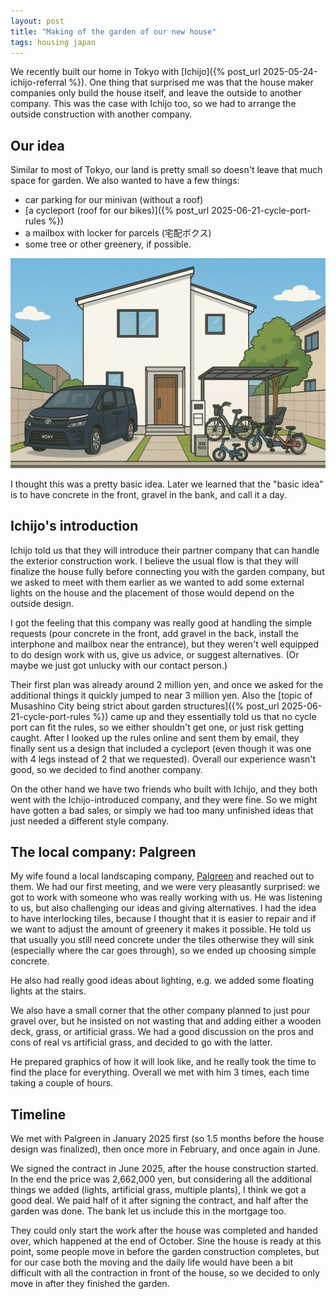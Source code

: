 ```yaml
---
layout: post
title: "Making of the garden of our new house"
tags: housing japan
---
```


We recently built our home in Tokyo with [Ichijo]({% post_url 2025-05-24-ichijo-referral %}). One thing that surprised me was that the house maker companies only build the house itself, and leave the outside to another company. This was the case with Ichijo too, so we had to arrange the outside construction with another company.

<!--break-->

## Our idea

Similar to most of Tokyo, our land is pretty small so doesn't leave that much space for garden. We also wanted to have a few things:

* car parking for our minivan (without a roof)
* [a cycleport (roof for our bikes)]({% post_url 2025-06-21-cycle-port-rules %})
* a mailbox with locker for parcels (宅配ボクス)
* some tree or other greenery, if possible.

![The way AI imagined the front of our house](/assets/2025-12-xx-the-garden/front.jpg#lb)

I thought this was a pretty basic idea. Later we learned that the "basic idea" is to have concrete in the front, gravel in the bank, and call it a day.

## Ichijo's introduction

Ichijo told us that they will introduce their partner company that can handle the exterior construction work. I believe the usual flow is that they will finalize the house fully before connecting you with the garden company, but we asked to meet with them earlier as we wanted to add some external lights on the house and the placement of those would depend on the outside design.

I got the feeling that this company was really good at handling the simple requests (pour concrete in the front, add gravel in the back, install the interphone and mailbox near the entrance), but they weren't well equipped to do design work with us, give us advice, or suggest alternatives. (Or maybe we just got unlucky with our contact person.)

Their first plan was already around 2 million yen, and once we asked for the additional things it quickly jumped to near 3 million yen. Also the [topic of Musashino City being strict about garden structures]({% post_url 2025-06-21-cycle-port-rules %}) came up and they essentially told us that no cycle port can fit the rules, so we either shouldn't get one, or just risk getting caught. After I looked up the rules online and sent them by email, they finally sent us a design that included a cycleport (even though it was one with 4 legs instead of 2 that we requested). Overall our experience wasn't good, so we decided to find another company.

On the other hand we have two friends who built with Ichijo, and they both went with the Ichijo-introduced company, and they were fine. So we might have gotten a bad sales, or simply we had too many unfinished ideas that just needed a different style company.

## The local company: Palgreen

My wife found a local landscaping company, [Palgreen](https://www.palgreen.info/) and reached out to them. We had our first meeting, and we were very pleasantly surprised: we got to work with someone who was really working with us. He was listening to us, but also challenging our ideas and giving alternatives. I had the idea to have interlocking tiles, because I thought that it is easier to repair and if we want to adjust the amount of greenery it makes it possible. He told us that usually you still need concrete under the tiles otherwise they will sink (especially where the car goes through), so we ended up choosing simple concrete.

He also had really good ideas about lighting, e.g. we added some floating lights at the stairs.

We also have a small corner that the other company planned to just pour gravel over, but he insisted on not wasting that and adding either a wooden deck, grass, or artificial grass. We had a good discussion on the pros and cons of real vs artificial grass, and decided to go with the latter.

He prepared graphics of how it will look like, and he really took the time to find the place for everything. Overall we met with him 3 times, each time taking a couple of hours.

## Timeline

We met with Palgreen in January 2025 first (so 1.5 months before the house design was finalized), then once more in February, and once again in June.

We signed the contract in June 2025, after the house construction started. In the end the price was 2,662,000 yen, but considering all the additional things we added (lights, artificial grass, multiple plants), I think we got a good deal. We paid half of it after signing the contract, and half after the garden was done. The bank let us include this in the mortgage too.

They could only start the work after the house was completed and handed over, which happened at the end of October. Sine the house is ready at this point, some people move in before the garden construction completes, but for our case both the moving and the daily life would have been a bit difficult with all the contraction in front of the house, so we decided to only move in after they finished the garden.
